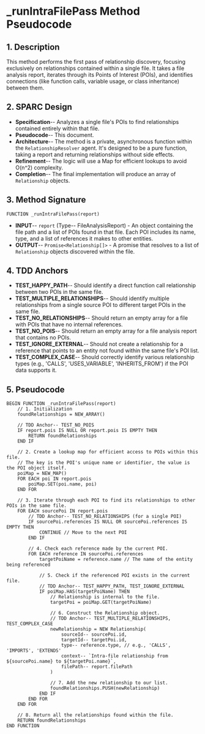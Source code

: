 # _runIntraFilePass Method Pseudocode

## 1. Description
This method performs the first pass of relationship discovery, focusing exclusively on relationships contained within a single file. It takes a file analysis report, iterates through its Points of Interest (POIs), and identifies connections (like function calls, variable usage, or class inheritance) between them.

## 2. SPARC Design
- **Specification**-- Analyzes a single file's POIs to find relationships contained entirely within that file.
- **Pseudocode**-- This document.
- **Architecture**-- The method is a private, asynchronous function within the `RelationshipResolver` agent. It's designed to be a pure function, taking a report and returning relationships without side effects.
- **Refinement**-- The logic will use a Map for efficient lookups to avoid O(n^2) complexity.
- **Completion**-- The final implementation will produce an array of `Relationship` objects.

## 3. Method Signature
`FUNCTION _runIntraFilePass(report)`
- **INPUT**-- `report` (Type-- FileAnalysisReport) - An object containing the file path and a list of POIs found in that file. Each POI includes its name, type, and a list of references it makes to other entities.
- **OUTPUT**-- `Promise<Relationship[]>` - A promise that resolves to a list of `Relationship` objects discovered within the file.

## 4. TDD Anchors
- **TEST_HAPPY_PATH**-- Should identify a direct function call relationship between two POIs in the same file.
- **TEST_MULTIPLE_RELATIONSHIPS**-- Should identify multiple relationships from a single source POI to different target POIs in the same file.
- **TEST_NO_RELATIONSHIPS**-- Should return an empty array for a file with POIs that have no internal references.
- **TEST_NO_POIS**-- Should return an empty array for a file analysis report that contains no POIs.
- **TEST_IGNORE_EXTERNAL**-- Should not create a relationship for a reference that points to an entity not found within the same file's POI list.
- **TEST_COMPLEX_CASE**-- Should correctly identify various relationship types (e.g., 'CALLS', 'USES_VARIABLE', 'INHERITS_FROM') if the POI data supports it.

## 5. Pseudocode
```pseudocode
BEGIN FUNCTION _runIntraFilePass(report)
    // 1. Initialization
    foundRelationships = NEW_ARRAY()
    
    // TDD Anchor-- TEST_NO_POIS
    IF report.pois IS NULL OR report.pois IS EMPTY THEN
        RETURN foundRelationships
    END IF

    // 2. Create a lookup map for efficient access to POIs within this file.
    // The key is the POI's unique name or identifier, the value is the POI object itself.
    poiMap = NEW_MAP()
    FOR EACH poi IN report.pois
        poiMap.SET(poi.name, poi)
    END FOR

    // 3. Iterate through each POI to find its relationships to other POIs in the same file.
    FOR EACH sourcePoi IN report.pois
        // TDD Anchor-- TEST_NO_RELATIONSHIPS (for a single POI)
        IF sourcePoi.references IS NULL OR sourcePoi.references IS EMPTY THEN
            CONTINUE // Move to the next POI
        END IF

        // 4. Check each reference made by the current POI.
        FOR EACH reference IN sourcePoi.references
            targetPoiName = reference.name // The name of the entity being referenced

            // 5. Check if the referenced POI exists in the current file.
            // TDD Anchor-- TEST_HAPPY_PATH, TEST_IGNORE_EXTERNAL
            IF poiMap.HAS(targetPoiName) THEN
                // Relationship is internal to the file.
                targetPoi = poiMap.GET(targetPoiName)

                // 6. Construct the Relationship object.
                // TDD Anchor-- TEST_MULTIPLE_RELATIONSHIPS, TEST_COMPLEX_CASE
                newRelationship = NEW Relationship(
                    sourceId-- sourcePoi.id,
                    targetId-- targetPoi.id,
                    type-- reference.type, // e.g., 'CALLS', 'IMPORTS', 'EXTENDS'
                    context-- `Intra-file relationship from ${sourcePoi.name} to ${targetPoi.name}`,
                    filePath-- report.filePath
                )

                // 7. Add the new relationship to our list.
                foundRelationships.PUSH(newRelationship)
            END IF
        END FOR
    END FOR

    // 8. Return all the relationships found within the file.
    RETURN foundRelationships
END FUNCTION